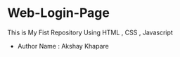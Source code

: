 # Web-Login-Page
This is My Fist Repository Using HTML , CSS , Javascript 
- Author Name : Akshay Khapare
